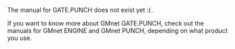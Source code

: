 The manual for GATE.PUNCH does not exist yet :( .

If you want to know more about GMnet GATE.PUNCH, check out the manuals for GMnet ENGINE and GMnet PUNCH, depending on what product you use.
